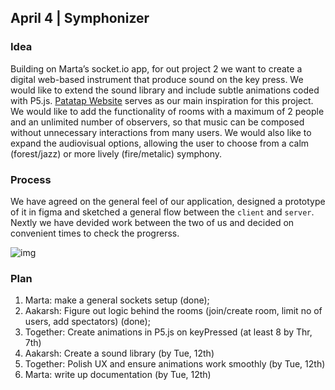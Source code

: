 ## April 4 | Symphonizer

### Idea
Building on Marta’s socket.io app, for out project 2 we want to create a digital web-based instrument that produce sound on the key press. We would like to extend the sound library and include subtle animations coded with P5.js. [Patatap Website](https://patatap.com) serves as our main inspiration for this project. We would like to add the functionality of rooms with a maximum of 2 people and an unlimited number of observers, so that music can be composed without unnecessary interactions from many users. We would also like to expand the audiovisual options, allowing the user to choose from a calm (forest/jazz) or more lively (fire/metalic) symphony.

### Process
We have agreed on the general feel of our application, designed a prototype of it in figma and sketched a general flow between the `client` and `server`. Nextly we have devided work between the two of us and decided on convenient times to check the progrerss.

![img](https://github.com/martapienkosz/connectionslab/edit/main/March21/dcmt/one.png)

### Plan
1. Marta: make a general sockets setup (done);
3. Aakarsh: Figure out logic behind the rooms (join/create room, limit no of users, add spectators) (done);
4. Together: Create animations in P5.js on keyPressed (at least 8 by Thr, 7th)
5. Aakarsh: Create a sound library (by Tue, 12th)
6. Together: Polish UX and ensure animations work smoothly (by Tue, 12th)
7. Marta: write up documentation (by Tue, 12th)
